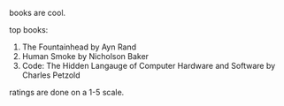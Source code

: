 books are cool.

top books:
1) The Fountainhead by Ayn Rand
2) Human Smoke by Nicholson Baker 
3) Code: The Hidden Langauge of Computer Hardware and Software by Charles Petzold

ratings are done on a 1-5 scale.

